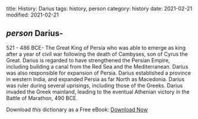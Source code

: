 title: History: Darius
tags: history, person
category: history
date: 2021-02-21
modified: 2021-02-21

## _person_  Darius-
521 - 486 BCE-
The Great King of Persia who was able
to emerge as king after a year of civil war following the death of
Cambyses, son of Cyrus the Great.  Darius is regarded to have
strengthened the Persian Empire, including building a canal from the
Red Sea and the Mediterranean.  Darius was also responsible for
expansion of Persia.  Darius established a province in western India,
and expanded Persia as far North as Macedonia.  Darius was ruler
during several uprisings, including those of the Greeks.  Darius
invaded the Greek mainland, leading to the eventual Athenian victory
in the Battle of Marathon,   490 BCE.



Download *this* dictionary as a Free eBook: [Download Now]({static}static/CairnsHistoryDictionary.pdf)

